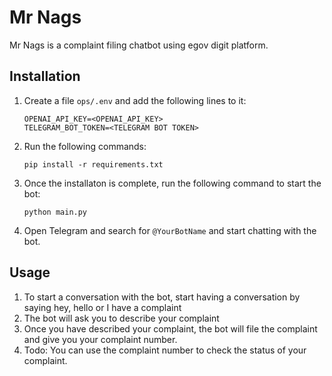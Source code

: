 # Mr Nags

Mr Nags is a complaint filing chatbot using egov digit platform.


## Installation

1. Create a file `ops/.env` and add the following lines to it:
    ```
    OPENAI_API_KEY=<OPENAI_API_KEY>
    TELEGRAM_BOT_TOKEN=<TELEGRAM BOT TOKEN>
    ```

2. Run the following commands:
    ```
    pip install -r requirements.txt
    ```
3. Once the installaton is complete, run the following command to start the bot:
    ```
    python main.py
    ```
4. Open Telegram and search for `@YourBotName` and start chatting with the bot.


## Usage

1. To start a conversation with the bot, start having a conversation by saying hey, hello or I have a complaint
2. The bot will ask you to describe your complaint
3. Once you have described your complaint, the bot will file the complaint and give you your complaint number.
4. Todo: You can use the complaint number to check the status of your complaint. 





